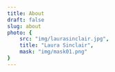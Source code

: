 ```yaml
---
title: About
draft: false
slug: about
photo: {
    src: "img/laurasinclair.jpg",
    title: "Laura Sinclair",
    mask: "img/mask01.png"
}
---
```



